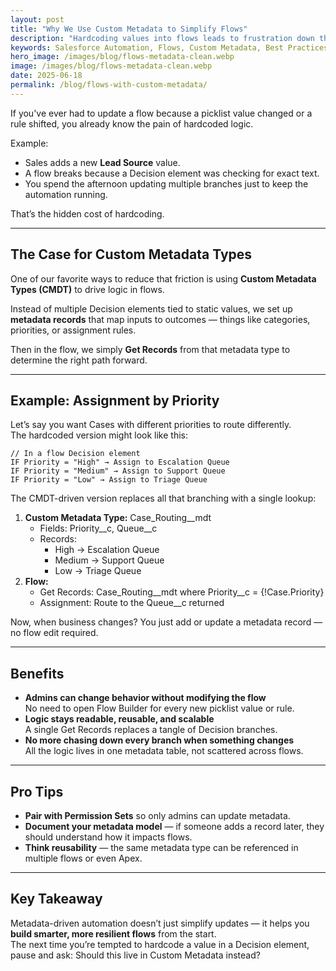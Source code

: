 ```yaml
---
layout: post
title: "Why We Use Custom Metadata to Simplify Flows"
description: "Hardcoding values into flows leads to frustration down the road. Here’s how Custom Metadata Types let us scale automation cleanly."
keywords: Salesforce Automation, Flows, Custom Metadata, Best Practices
hero_image: /images/blog/flows-metadata-clean.webp
image: /images/blog/flows-metadata-clean.webp
date: 2025-06-18
permalink: /blog/flows-with-custom-metadata/
---
```


If you've ever had to update a flow because a picklist value changed or a rule shifted, you already know the pain of hardcoded logic.

Example:  
- Sales adds a new **Lead Source** value.  
- A flow breaks because a Decision element was checking for exact text.  
- You spend the afternoon updating multiple branches just to keep the automation running.  

That’s the hidden cost of hardcoding.

---

## The Case for Custom Metadata Types

One of our favorite ways to reduce that friction is using **Custom Metadata Types (CMDT)** to drive logic in flows.  

Instead of multiple Decision elements tied to static values, we set up **metadata records** that map inputs to outcomes — things like categories, priorities, or assignment rules.

Then in the flow, we simply **Get Records** from that metadata type to determine the right path forward.

---

## Example: Assignment by Priority

Let’s say you want Cases with different priorities to route differently.  
The hardcoded version might look like this:

```apex
// In a flow Decision element
IF Priority = "High" → Assign to Escalation Queue
IF Priority = "Medium" → Assign to Support Queue
IF Priority = "Low" → Assign to Triage Queue
```

The CMDT-driven version replaces all that branching with a single lookup:
1. **Custom Metadata Type:** Case_Routing__mdt
    - Fields: Priority__c, Queue__c
    - Records:
        - High → Escalation Queue
        - Medium → Support Queue
        - Low → Triage Queue
2. **Flow:**
    - Get Records: Case_Routing__mdt where Priority__c = {!Case.Priority}
    - Assignment: Route to the Queue__c returned  

Now, when business changes? You just add or update a metadata record — no flow edit required.

---

## Benefits
- **Admins can change behavior without modifying the flow**  
No need to open Flow Builder for every new picklist value or rule.
- **Logic stays readable, reusable, and scalable**  
A single Get Records replaces a tangle of Decision branches.
- **No more chasing down every branch when something changes**  
All the logic lives in one metadata table, not scattered across flows.

---

## Pro Tips
- **Pair with Permission Sets** so only admins can update metadata.
- **Document your metadata model** — if someone adds a record later, they should understand how it impacts flows.
- **Think reusability** — the same metadata type can be referenced in multiple flows or even Apex.

---

## Key Takeaway
Metadata-driven automation doesn’t just simplify updates — it helps you **build smarter, more resilient flows** from the start.  
The next time you’re tempted to hardcode a value in a Decision element, pause and ask: Should this live in Custom Metadata instead?